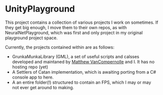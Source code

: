 # UnityPlayground

This project contains a collection of various projects I work on sometimes.
If they get big enough, I move them to their own repos, as with NeuralNetPlayground, which was first and only project in my original playground project space. 

Currently, the projects contained within are as follows:
 - GrunkaMunkaLibrary (GML), a set of useful scripts and calsses developed and maintaned by [Matthew VanCompernolle](https://github.com/mvancompernolle/) and I. It has no hosting repo (yet)
 - A Settlers of Catan implementation, which is awaiting porting from a C# console app to here.
 - A an entire folder(!) structured to contain an FPS, which I may or may not ever get around to making.
